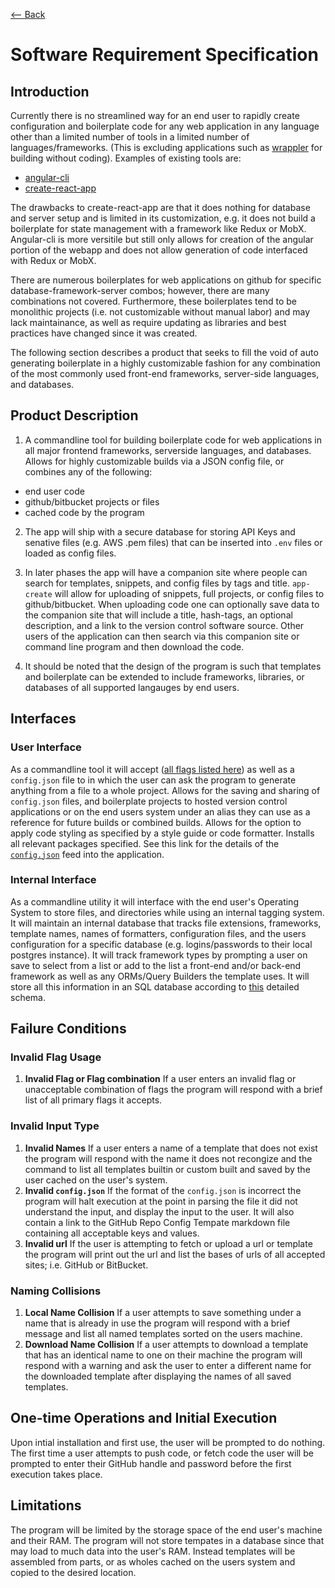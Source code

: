 [<-- Back](./README.md)

# Software Requirement Specification

## Introduction

Currently there is no streamlined way for an end user to rapidly create configuration and boilerplate code for any web application in any language other than a limited number of tools in a limited number of languages/frameworks. (This is excluding applications such as [wrappler](https://wappler.io/) for building without coding). Examples of existing tools are:

- [angular-cli](https://cli.angular.io/)
- [create-react-app](https://github.com/facebook/create-react-app) 

The drawbacks to create-react-app are that it does nothing for database and server setup and is limited in its customization, e.g. it does not build a boilerplate for state management with a framework like Redux or MobX. Angular-cli is more versitile but still only allows for creation of the angular portion of the webapp and does not allow generation of code interfaced with Redux or MobX.

There are numerous boilerplates for web applications on github for specific database-framework-server combos; however, there are many combinations not covered. Furthermore, these boilerplates tend to be monolithic projects (i.e. not customizable without manual labor) and may lack maintainance, as well as require updating as libraries and best practices have changed since it was created.

The following section describes a product that seeks to fill the void of auto generating boilerplate in a highly customizable fashion for any combination of the most commonly used front-end frameworks, server-side languages, and databases.

## Product Description

1. A commandline tool for building boilerplate code for web applications in all major frontend frameworks, serverside languages, and databases. Allows for highly customizable builds via a JSON config file, or combines any of the following:
- end user code
- github/bitbucket projects or files
- cached code by the program



2. The app will ship with a secure database for storing API Keys and senative files (e.g. AWS .pem files) that can be inserted into ```.env``` files or loaded as config files.

3. In later phases the app will have a companion site where people can search for templates, snippets, and config files by tags and title. ```app-create``` will allow for uploading of snippets, full projects, or config files to github/bitbucket. When uploading code one can optionally save data to the companion site that will include a title, hash-tags, an optional description, and a link to the version control software source. Other users of the application can then search via this companion site or command line program and then download the code.

4.  It should be noted that the design of the program is such that templates and boilerplate can be extended to include frameworks, libraries, or databases of all supported langauges by end users.

## Interfaces

### User Interface

As a commandline tool it will accept ([all flags listed here](../../FLAGS.md)) as well as a ```config.json``` file to in which the user can ask the program to generate anything from a file to a whole project. Allows for the saving and sharing of ```config.json``` files, and boilerplate projects to hosted version control applications or on the end users system under an alias they can use as a reference for future builds or combined builds.  Allows for the option to apply code styling as specified by a style guide or code formatter. Installs all relevant packages specified. See this link for the details of the [```config.json```](../../TEMPLATE_CONFIG.md) feed into the application.

### Internal Interface

As a commandline utility it will interface with the end user's Operating System to store files, and directories while using an internal tagging system. It will maintain an internal database that tracks file extensions, frameworks, template names, names of formatters, configuration files, and the users configuration for a specific database (e.g. logins/passwords to their local postgres instance). It will track framework types by prompting a user on save to select from a list or add to the list a front-end and/or back-end framework as well as any ORMs/Query Builders the template uses. It will store all this information in an SQL database according to [this]() detailed schema.

## Failure Conditions

### Invalid Flag Usage

1. **Invalid Flag or Flag combination** If a user enters an invalid flag or unacceptable combination of flags the program will respond with a brief list of all primary flags it accepts.

### Invalid Input Type

1. **Invalid Names** If a user enters a name of a template that does not exist the program will respond with the name it does not recongize and the command to list all templates builtin or custom built and saved by the user cached on the user's system.
2. **Invalid ```config.json```** If the format of the ```config.json``` is incorrect the program will halt execution at the point in parsing the file it did not understand the input, and display the input to the user. It will also contain a link to the GitHub Repo Config Tempate markdown file containing all acceptable keys and values.
3. **Invalid url** If the user is attempting to fetch or upload a url or template the program will print out the url and list the bases of urls of all accepted sites; i.e. GitHub or BitBucket.

### Naming Collisions

1. **Local Name Collision** If a user attempts to save something under a name that is already in use the program will respond with a brief message and list all named templates sorted on the users machine.
2. **Download Name Collision** If a user attempts to download a template that has an identical name to one on their machine the program will respond with a warning and ask the user to enter a different name for the downloaded template after displaying the names of all saved templates.

## One-time Operations and Initial Execution

Upon intial installation and first use, the user will be prompted to do nothing. The first time a user attempts to push code, or fetch code the user will be prompted to enter their GitHub handle and password before the first execution takes place.

## Limitations

The program will be limited by the storage space of the end user's machine and their RAM. The program will not store tempates in a database since that may load to much data into the user's RAM. Instead templates will be assembled from parts, or as wholes cached on the users system and copied to the desired location.